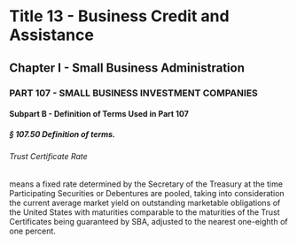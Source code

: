 
# Title 13 - Business Credit and Assistance
## Chapter I - Small Business Administration
### PART 107 - SMALL BUSINESS INVESTMENT COMPANIES
#### Subpart B - Definition of Terms Used in Part 107
##### § 107.50 Definition of terms.
###### Trust Certificate Rate

means a fixed rate determined by the Secretary of the Treasury at the time Participating Securities or Debentures are pooled, taking into consideration the current average market yield on outstanding marketable obligations of the United States with maturities comparable to the maturities of the Trust Certificates being guaranteed by SBA, adjusted to the nearest one-eighth of one percent.
